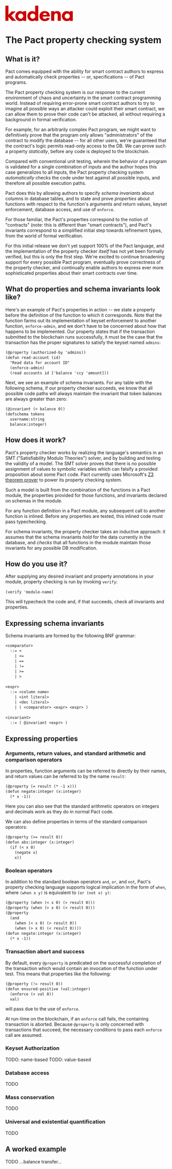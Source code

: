 ![](img/kadena-logo-210px.png)

The Pact property checking system
===

## What is it?

Pact comes equipped with the ability for smart contract authors to express and
automatically check properties -- or, specifications -- of Pact programs.

The Pact property checking system is our response to the current environment of
chaos and uncertainty in the smart contract programming world. Instead of
requiring error-prone smart contract authors to try to imagine all possible
ways an attacker could exploit their smart contract, we can allow them to prove
their code can't be attacked, all without requiring a background in formal
verification.

For example, for an arbitrarily complex Pact program, we might want to
definitively prove that the program only allows "administrators" of the
contract to modify the database -- for all other users, we're guaranteed that
the contract's logic permits read-only access to the DB. We can prove such a
property _statically_, before any code is deployed to the blockchain.

Compared with conventional unit testing, wherein the behavior of a program is
validated for a single combination of inputs and the author hopes this case
generalizes to all inputs, the Pact property checking system _automatically_
checks the code under test against all possible inputs, and therefore all
possible execution paths.

Pact does this by allowing authors to specify _schema invariants_ about columns
in database tables, and to state and prove _properties_ about functions with
respect to the function's arguments and return values, keyset enforcement,
database access, and use of `enforce`.

For those familiar, the Pact's properties correspond to the notion of
"contracts" (note: this is different than "smart contracts"), and Pact's
invariants correspond to a simplified initial step towards refinement types,
from the world of formal verification.

For this initial release we don't yet support 100% of the Pact language, and
the implementation of the property checker _itself_ has not yet been formally
verified, but this is only the first step. We're excited to continue broadening
support for every possible Pact program, eventually prove correctness of the
property checker, and continually enable authors to express ever more
sophisticated properties about their smart contracts over time.

## What do properties and schema invariants look like?

Here's an example of Pact's properties in action -- we state a property before
the definition of the function to which it corresponds. Note that the function
farms out its implementation of keyset enforcement to another function,
`enforce-admin`, and we don't have to be concerned about how that happens to be
implemented. Our property states that if the transaction submitted to the
blockchain runs successfully, it must be the case that the transaction has the
proper signatures to satisfy the keyset named `admins`:

```
(@property (authorized-by 'admins))
(defun read-account (id)
  "Read data for account ID"
  (enforce-admin)
  (read accounts id ['balance 'ccy 'amount]))
```

Next, we see an example of schema invariants. For any table with the following
schema, if our property checker succeeds, we know that all possible code paths
will always maintain the invariant that token balances are always greater than
zero:

```
(@invariant (> balance 0))
(defschema tokens
  username:string
  balance:integer)
```

## How does it work?

Pact's property checker works by realizing the language's semantics in an SMT
("Satisfiability Modulo Theories") solver, and by building and testing the
validity of a model. The SMT solver proves that there is no possible assignment
of values to symbolic variables which can falsify a provided proposition about
some Pact code. Pact currently uses Microsoft's [Z3 theorem
prover](https://github.com/Z3Prover/z3/wiki) to power its property checking
system.

Such a model is built from the combination of the functions in a Pact module,
the properties provided for those functions, and invariants declared on schemas
in the module.

For any function definition in a Pact module, any subsequent call to another
function is inlined. Before any properties are tested, this inlined code must
pass typechecking.

For schema invariants, the property checker takes an inductive approach: it
assumes that the schema invariants _hold_ for the data currently in the
database, and _checks_ that all functions in the module maintain those
invariants for any possible DB modification.

## How do you use it?

After supplying any desired invariant and property annotations in your module,
property checking is run by invoking `verify`:

`(verify 'module-name)`

This will typecheck the code and, if that succeeds, check all invariants and
properties.

## Expressing schema invariants

Schema invariants are formed by the following BNF grammar:

```
<comparator>
  ::= <
    | <=
    | ==
    | !=
    | >=
    | >

<expr>
  ::= <column name>
    | <int literal>
    | <dec literal>
    | ( <comparator> <expr> <expr> )

<invariant>
  ::= ( @invariant <expr> )
```

## Expressing properties

### Arguments, return values, and standard arithmetic and comparison operators

In properties, function arguments can be referred to directly by their names,
and return values can be referred to by the name `result`:

```
(@property (= result (* -1 x)))
(defun negate:integer (x:integer)
  (* x -1))
```

Here you can also see that the standard arithmetic operators on integers and
decimals work as they do in normal Pact code.

We can also define properties in terms of the standard comparison operators:

```
(@property (>= result 0))
(defun abs:integer (x:integer)
  (if (< x 0)
    (negate x)
    x))
```

### Boolean operators

In addition to the standard boolean operators `and`, `or`, and `not`, Pact's
property checking language supports logical implication in the form of `when`,
where `(when x y)` is equivalent to `(or (not x) y)`:

```
(@property (when (< x 0) (> result 0)))
(@property (when (> x 0) (< result 0)))
(@property
  (and
    (when (< x 0) (> result 0))
    (when (> x 0) (< result 0))))
(defun negate:integer (x:integer)
  (* x -1))
```

### Transaction abort and success

By default, every `@property` is predicated on the successful completion of the
transaction which would contain an invocation of the function under test. This
means that properties like the following:

```
(@property (!= result 0))
(defun ensured-positive (val:integer)
  (enforce (> val 0))
  val)
```

will pass due to the use of `enforce`.

At run-time on the blockchain, if an `enforce` call fails, the containing
transaction is aborted. Because `@property` is only concerned with transactions
that succeed, the necessary conditions to pass each `enforce` call are assumed.

<!---

### Valid, satisfiable, and explicit transaction abort/success

TODO: more. talk about @valid, @satisfiable, and the lack of the default
success condition of @property.

Pact's property language supports the notions of `success` and `abort` to
describe whether programs will successfully run to completion within a
transaction on the blockchain:

```
(@valid abort)
(defun failure-guaranteed:bool ()
  (enforce false "cannot pass"))
```

TODO: more

-->

### Keyset Authorization

TODO: name-based
TODO: value-based

### Database access

TODO

### Mass conservation

TODO

### Universal and existential quantification

TODO

## A worked example

TODO ...balance transfer...
